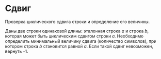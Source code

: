 # Сдвиг

Проверка циклического сдвига строки и определение его величины.

Даны две строки одинаковой длины: эталонная строка $a$ и строка $b$, которая может быть циклическим сдвигом строки $a$.
Необходимо определить минимальный величину сдвига (количество символов), при котором строка $b$ становится равной $a$. Если такой сдвиг невозможен, вернуть -1.
